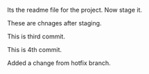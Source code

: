 Its the readme file for the project. Now stage it.

These are chnages after staging.

This is third commit.

This is 4th commit.


Added a change from hotfix branch.